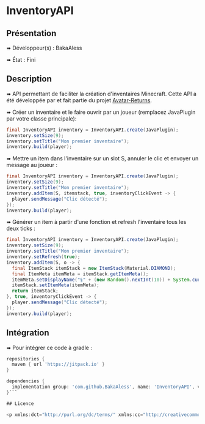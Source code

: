 # InventoryAPI

## Présentation

<p>➠  Développeur(s) : BakaAless</p>
<p>➠  État : Fini</p>


## Description

➠  API permettant de faciliter la création d'inventaires Minecraft.
Cette API a été développée par et fait partie du projet [Avatar-Returns](https://avatar-returns.fr).

➠  Créer un inventaire et le faire ouvrir par un joueur (remplacez JavaPlugin par votre classe principale):
```java
final InventoryAPI inventory = InventoryAPI.create(JavaPlugin);
inventory.setSize(9);
inventory.setTitle("Mon premier inventaire");
inventory.build(player);
```

➠  Mettre un item dans l'inventaire sur un slot S, annuler le clic et envoyer un message au joueur :
```java
final InventoryAPI inventory = InventoryAPI.create(JavaPlugin);
inventory.setSize(9);
inventory.setTitle("Mon premier inventaire");
inventory.addItem(S, itemstack, true, inventoryClickEvent -> {
  player.sendMessage("Clic détecté");
});
inventory.build(player);
```

➠  Générer un item à partir d'une fonction et refresh l'inventaire tous les deux ticks :
```java
final InventoryAPI inventory = InventoryAPI.create(JavaPlugin);
inventory.setSize(9);
inventory.setTitle("Mon premier inventaire");
inventory.setRefresh(true);
inventory.addItem(S, o -> {
  final ItemStack itemStack = new ItemStack(Material.DIAMOND);
  final ItemMeta itemMeta = itemStack.getItemMeta();
  itemMeta.setDisplayName("§" + (new Random().nextInt(10)) + System.currentTimeMillis());
  itemStack.setItemMeta(itemMeta);
  return itemStack;
}, true, inventoryClickEvent -> {
  player.sendMessage("Clic détecté");
});
inventory.build(player);
```

## Intégration

➠  Pour intégrer ce code à gradle :
```gradle
repositories {
  maven { url 'https://jitpack.io' }
}

dependencies {
  implementation group: 'com.github.BakaAless', name: 'InventoryAPI', version: 'v1.0.3'
}```

## Licence

<p xmlns:dct="http://purl.org/dc/terms/" xmlns:cc="http://creativecommons.org/ns#" class="license-text"><a rel="cc:attributionURL" property="dct:title" href="https://github.com/BakaAless/InventoryAPI">InventoryAPI</a> by <a rel="cc:attributionURL dct:creator" property="cc:attributionName" href="https://github.com/BakaAless">BakaAless</a> is licensed under <a rel="license" href="https://creativecommons.org/licenses/by-nc-sa/4.0">CC BY-NC-SA 4.0<img style="height:22px!important;margin-left:3px;vertical-align:text-bottom;" src="https://mirrors.creativecommons.org/presskit/icons/cc.svg?ref=chooser-v1" /><img style="height:22px!important;margin-left:3px;vertical-align:text-bottom;" src="https://mirrors.creativecommons.org/presskit/icons/by.svg?ref=chooser-v1" /><img style="height:22px!important;margin-left:3px;vertical-align:text-bottom;" src="https://mirrors.creativecommons.org/presskit/icons/nc.svg?ref=chooser-v1" /><img style="height:22px!important;margin-left:3px;vertical-align:text-bottom;" src="https://mirrors.creativecommons.org/presskit/icons/sa.svg?ref=chooser-v1" /></a></p>
